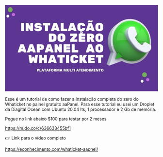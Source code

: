 
<img src="https://github.com/marcossonotec/whaticket_aapanel/blob/main/image/LEADS.jpg" alt="Instalação do aaPanel + Whaticket"/>

Esse é um tutorial de como fazer a instalação completa do zero do Whaticket no painel gratuito aaPanel.
Para esse tutorial eu usei um Droplet da Diagital Ocean com Ubuntu 20.04 lts, 1 processador e 2 Gb de memória.

Pegue no link abaixo $100 para testar por 2 meses <br/>

https://m.do.co/c/636633455bf1

👉 Link para o vídeo completo 

https://econhecimento.com/whaticket-aapnel/
